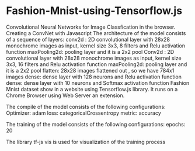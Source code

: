 # Fashion-Mnist-using-Tensorflow.js
Convolutional Neural Networks for Image Classfication in the browser.   
Creating a ConvNet with Javascript
The architecture of the model consists of a sequence of layers:
conv2d : 2D convolutional layer with 28x28 monochrome images as input, kernel size 3x3, 8 filters and Relu activation function
maxPooling2d: pooling layer and it is a 2x2 pool
Conv2d : 2D convolutional layer with 28x28 monochrome images as input, kernel size 3x3, 16 filters and Relu activation function
maxPooling2d: pooling layer and it is a 2x2 pool
flatten: 28x28 images flattened out , so we have 784x1 images
dense: dense layer with 128 neurons and Relu activation function
dense: dense layer with 10 neurons and Softmax activation function
Fashion Mnist dataset show in a website using Tensorflow.js library. It runs on a Chrome Browser using Web Server an extension. 

The compile of the model consists of the following configurations:
Optimizer: adam
loss: categoricalCrossentropy
metric: accuracy

The training of the model consists of the following configurations:
epochs: 20

The library tf-js vis is used for visualization of the training process
